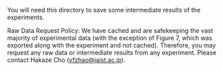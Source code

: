 You will need this directory to save some intermediate results of the experiments.

Raw Data Request Policy: We have cached and are safekeeping the vast majority of experimental data (with the exception of Figure 7, which was exported along with the experiment and not cached). Therefore, you may request any raw data or intermediate results from any experiment. Please contact Hakaze Cho (yfzhao@jaist.ac.jp).